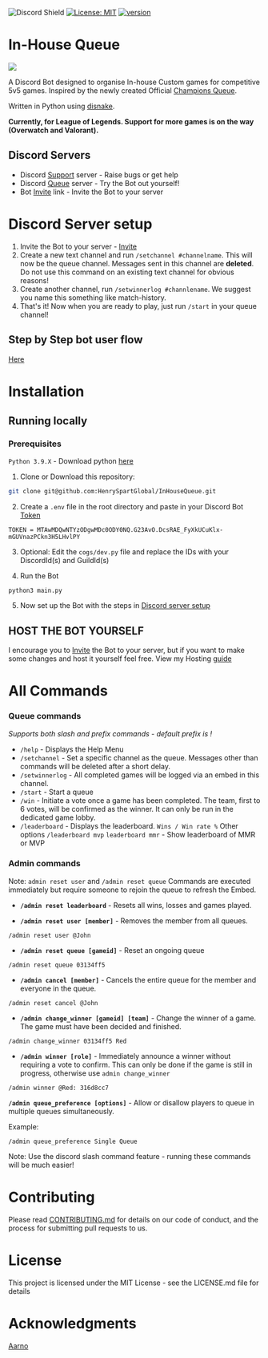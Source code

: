 ![Discord Shield](https://discord.com/api/guilds/1005601917466058792/widget.png?style=shield) [![License: MIT](https://img.shields.io/badge/License-MIT-red.svg)](https://opensource.org/licenses/MIT) [![version](https://img.shields.io/badge/version-v0.1.0-red.svg)](https://semver.org)

# In-House Queue
![](https://github.com/HenrySpartGlobal/InHouseQueue/blob/main/assets/welcome.png)

A Discord Bot designed to organise In-house Custom games for competitive 5v5 games. Inspired by the newly created Official [Champions Queue](https://championsqueue.lolesports.com/en-us/).

Written in Python using [disnake](https://docs.disnake.dev/en/stable/). 

**Currently, for League of Legends. Support for more games is on the way (Overwatch and Valorant).**

## Discord Servers
- Discord [Support](https://discord.gg/FqdatEamYm) server - Raise bugs or get help
- Discord [Queue](https://discord.gg/8DZQcpxnbB) server - Try the Bot out yourself!
- Bot [Invite](https://discord.com/api/oauth2/authorize?client_id=1001168331996409856&permissions=3489918032&scope=bot) link - Invite the Bot to your server

# Discord Server setup
1. Invite the Bot to your server - [Invite](https://discord.com/api/oauth2/authorize?client_id=1001168331996409856&permissions=3489918032&scope=bot)
2. Create a new text channel and run `/setchannel #channelname`. This will now be the queue channel. Messages sent in this channel are **deleted**. Do not use this command on an existing text channel for obvious reasons!
3. Create another channel, run `/setwinnerlog #channlename`. We suggest you name this something like match-history. 
4. That's it! Now when you are ready to play, just run `/start` in your queue channel!

## Step by Step bot user flow
[Here](https://github.com/HenrySpartGlobal/InHouseQueue/blob/main/docs/run-and-details.md)

# Installation
## Running locally
### Prerequisites
`Python 3.9.X` - Download python [here](https://www.python.org/downloads/)

1. Clone or Download this repository:
```bash
git clone git@github.com:HenrySpartGlobal/InHouseQueue.git
```
2. Create a `.env` file in the root directory and paste in your Discord Bot [Token](https://discord.com/developers/applications)
```.env
TOKEN = MTAwMDQwNTYzODgwMDc0ODY0NQ.G23AvO.DcsRAE_FyXkUCuKlx-mGUVnazPCkn3H5LHvlPY
```
3. Optional: Edit the `cogs/dev.py` file and replace the IDs with your DiscordId(s) and GuildId(s)

4. Run the Bot
```
python3 main.py
```
5. Now set up the Bot with the steps in [Discord server setup](https://github.com/HenrySpartGlobal/InHouseQueue#discord-server-setup)


## HOST THE BOT YOURSELF
I encourage you to [Invite](https://discord.com/api/oauth2/authorize?client_id=1001168331996409856&permissions=3489918032&scope=bot) the Bot to your server, but if you want to make some changes and host it yourself feel free.
View my Hosting [guide](https://github.com/HenrySpartGlobal/InHouseQueue/blob/main/docs/HOSTING.md) 

# All Commands
### Queue commands
*Supports both slash and prefix commands - default prefix is !*

- `/help` - Displays the Help Menu
- `/setchannel` - Set a specific channel as the queue. Messages other than commands will be deleted after a short delay.
- `/setwinnerlog` - All completed games will be logged via an embed in this channel. 
- `/start` - Start a queue
- `/win` - Initiate a vote once a game has been completed. The team, first to 6 votes, will be confirmed as the winner. It can only be run in the dedicated game lobby.
- `/leaderboard` - Displays the leaderboard. `Wins / Win rate %` 
Other options `/leaderboard mvp` `leaderboard mmr` - Show leaderboard of MMR or MVP 

### Admin commands
Note: `admin reset user` and `/admin reset queue` Commands are executed immediately but require someone to rejoin the queue to refresh the Embed.

- **`/admin reset leaderboard`** - Resets all wins, losses and games played.

- **`/admin reset user [member]`** - Removes the member from all queues.
```
/admin reset user @John
```
- **`/admin reset queue [gameid]`** - Reset an ongoing queue
```
/admin reset queue 03134ff5
```
- **`/admin cancel [member]`** - Cancels the entire queue for the member and everyone in the queue.
```
/admin reset cancel @John
```
- **`/admin change_winner [gameid] [team]`** - Change the winner of a game. The game must have been decided and finished. 
```
/admin change_winner 03134ff5 Red
```
- **`/admin winner [role]`** - Immediately announce a winner without requiring a vote to confirm. This can only be done if the game is still in progress, otherwise use `admin change_winner`
```
/admin winner @Red: 316d8cc7
```

**`/admin queue_preference [options]`** - Allow or disallow players to queue in multiple queues simultaneously. 

Example: 
```
/admin queue_preference Single Queue
```

Note: Use the discord slash command feature - running these commands will be much easier!

# Contributing
Please read [CONTRIBUTING.md](https://github.com/HenrySpartGlobal/InHouseQueue/blob/main/docs/CONTRIBUTING.md) for details on our code of conduct, and the process for submitting pull requests to us.

# License
This project is licensed under the MIT License - see the LICENSE.md file for details

# Acknowledgments
[Aarno](https://aarno.is-a.dev)

